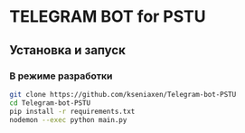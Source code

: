 # TELEGRAM BOT for PSTU


## Установка и запуск

### В режиме разработки
```bash
git clone https://github.com/kseniaxen/Telegram-bot-PSTU
cd Telegram-bot-PSTU
pip install -r requirements.txt
nodemon --exec python main.py